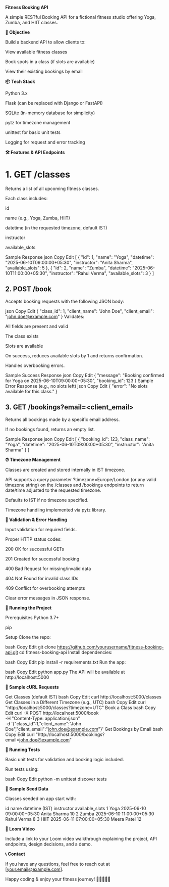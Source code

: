 **Fitness Booking API**

A simple RESTful Booking API for a fictional fitness studio offering Yoga, Zumba, and HIIT classes.

**🎯 Objective**

Build a backend API to allow clients to:

View available fitness classes

Book spots in a class (if slots are available)

View their existing bookings by email

**📦 Tech Stack**

Python 3.x

Flask (can be replaced with Django or FastAPI)

SQLite (in-memory database for simplicity)

pytz for timezone management

unittest for basic unit tests

Logging for request and error tracking

**🛠️ Features & API Endpoints**
# 1. GET /classes

Returns a list of all upcoming fitness classes.

Each class includes:

id

name (e.g., Yoga, Zumba, HIIT)

datetime (in the requested timezone, default IST)

instructor

available_slots

Sample Response
json
Copy
Edit
[
  {
    "id": 1,
    "name": "Yoga",
    "datetime": "2025-06-10T09:00:00+05:30",
    "instructor": "Anita Sharma",
    "available_slots": 5
  },
  {
    "id": 2,
    "name": "Zumba",
    "datetime": "2025-06-10T11:00:00+05:30",
    "instructor": "Rahul Verma",
    "available_slots": 3
  }
]
## 2. POST /book

Accepts booking requests with the following JSON body:

json
Copy
Edit
{
  "class_id": 1,
  "client_name": "John Doe",
  "client_email": "john.doe@example.com"
}
Validates:

All fields are present and valid

The class exists

Slots are available

On success, reduces available slots by 1 and returns confirmation.

Handles overbooking errors.

Sample Success Response
json
Copy
Edit
{
  "message": "Booking confirmed for Yoga on 2025-06-10T09:00:00+05:30",
  "booking_id": 123
}
Sample Error Response (e.g., no slots left)
json
Copy
Edit
{
  "error": "No slots available for this class."
}

## 3. GET /bookings?email=<client_email>

Returns all bookings made by a specific email address.

If no bookings found, returns an empty list.

Sample Response
json
Copy
Edit
[
  {
    "booking_id": 123,
    "class_name": "Yoga",
    "datetime": "2025-06-10T09:00:00+05:30",
    "instructor": "Anita Sharma"
  }
]

**⏰ Timezone Management**

Classes are created and stored internally in IST timezone.

API supports a query parameter ?timezone=Europe/London (or any valid timezone string) on the /classes and /bookings endpoints to return date/time adjusted to the requested timezone.

Defaults to IST if no timezone specified.

Timezone handling implemented via pytz library.

**📝 Validation & Error Handling**

Input validation for required fields.

Proper HTTP status codes:

200 OK for successful GETs

201 Created for successful booking

400 Bad Request for missing/invalid data

404 Not Found for invalid class IDs

409 Conflict for overbooking attempts

Clear error messages in JSON response.


**🧪 Running the Project**

Prerequisites
Python 3.7+

pip

Setup
Clone the repo:

bash
Copy
Edit
git clone https://github.com/yourusername/fitness-booking-api.git
cd fitness-booking-api
Install dependencies:

bash
Copy
Edit
pip install -r requirements.txt
Run the app:

bash
Copy
Edit
python app.py
The API will be available at http://localhost:5000


**🔧 Sample cURL Requests**

Get Classes (default IST)
bash
Copy
Edit
curl http://localhost:5000/classes
Get Classes in a Different Timezone (e.g., UTC)
bash
Copy
Edit
curl "http://localhost:5000/classes?timezone=UTC"
Book a Class
bash
Copy
Edit
curl -X POST http://localhost:5000/book \
-H "Content-Type: application/json" \
-d '{"class_id":1,"client_name":"John Doe","client_email":"john.doe@example.com"}'
Get Bookings by Email
bash
Copy
Edit
curl "http://localhost:5000/bookings?email=john.doe@example.com"

**🧪 Running Tests**

Basic unit tests for validation and booking logic included.

Run tests using:

bash
Copy
Edit
python -m unittest discover tests

**📁 Sample Seed Data**

Classes seeded on app start with:

id	name	datetime (IST)	instructor	available_slots
1	Yoga	2025-06-10 09:00:00+05:30	Anita Sharma	10
2	Zumba	2025-06-10 11:00:00+05:30	Rahul Verma	8
3	HIIT	2025-06-11 07:00:00+05:30	Meera Patel	12

**🎥 Loom Video**

Include a link to your Loom video walkthrough explaining the project, API endpoints, design decisions, and a demo.

**📞 Contact**

If you have any questions, feel free to reach out at [your.email@example.com].

Happy coding & enjoy your fitness journey! 🧘‍♂️🏋️‍♀️💪
